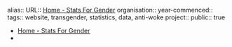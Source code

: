 alias::
URL:: [Home - Stats For Gender](https://statsforgender.org/)
organisation::
year-commenced::
tags:: website, transgender, statistics, data, anti-woke
project::
public:: true

- [Home - Stats For Gender](https://statsforgender.org/)
-